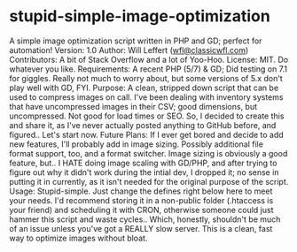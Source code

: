 # stupid-simple-image-optimization
A simple image optimization script written in PHP and GD; perfect for automation!
    Version: 1.0
    Author: Will Leffert (wfl@classicwfl.com)
    Contributors: A bit of Stack Overflow and a lot of Yoo-Hoo.
    License: MIT. Do whatever you like.
    Requirements: A recent PHP (5/7) & GD; Did testing on 7.1 for giggles. Really not
        much to worry about, but some versions of 5.x don't play well with GD, FYI.
    Purpose: A clean, stripped down script that can be used to compress images on call.
        I've been dealing with inventory systems that have uncompressed images in their
        CSV; good dimensions, but uncompressed. Not good for load times or SEO. So, I
        decided to create this and share it, as I've never actually posted anything to
        GitHub before, and figured.. Let's start now.
    Future Plans: If I ever get bored and decide to add new features, I'll probably add
        in image sizing. Possibly additional file format support, too, and a format
        switcher. Image sizing is obviously a good feature, but.. I HATE doing image
        scaling with GD/PHP, and after trying to figure out why it didn't work during
        the intial dev, I dropped it; no sense in putting it in currently, as it isn't
        needed for the original purpose of the script.
    Usage: Stupid-simple. Just change the defines right below here to meet your needs.
        I'd recommend storing it in a non-public folder (.htaccess is your friend) and
        scheduling it with CRON, otherwise someone could just hammer this script and
        waste cycles.. Which, honestly, shouldn't be much of an issue unless you've got
        a REALLY slow server. This is a clean, fast way to optimize images without
        bloat.

